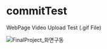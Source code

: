 # commitTest

WebPage Video Upload Test (.gif File)

![FinalProject_화면구동](https://user-images.githubusercontent.com/90893838/140029948-1b048cfa-6147-4d9c-a748-51010859aada.gif)
